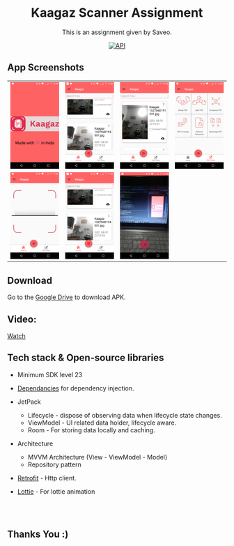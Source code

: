 <h1 align="center">Kaagaz Scanner Assignment</h1>

<p align="center">  
This is an assignment given by Saveo.
</p>

<p align="center">
  <a href="https://android-arsenal.com/api?level=21"><img alt="API" src="https://img.shields.io/badge/API-21%2B-brightgreen.svg?style=flat"/></a>
</p>


## App Screenshots

<table>
  <tr>
    <td><img src="https://github.com/pravin5551/Kaagaz-scanner-Assignemnt/blob/main/Screenshots/5.png" width="200"/></td>
    <td><img src="https://github.com/pravin5551/Kaagaz-scanner-Assignemnt/blob/main/Screenshots/6.png" width="200"/></td>
     <td><img src="https://github.com/pravin5551/Kaagaz-scanner-Assignemnt/blob/main/Screenshots/1.png" width="200"/></td>
     <td><img src="https://github.com/pravin5551/Kaagaz-scanner-Assignemnt/blob/main/Screenshots/2.png" width="200"/></td>

  </tr>
  
 <tr>
    <td><img src="https://github.com/pravin5551/Kaagaz-scanner-Assignemnt/blob/main/Screenshots/4.png" width="200"/></td>
    <td><img src="https://github.com/pravin5551/Kaagaz-scanner-Assignemnt/blob/main/Screenshots/6.png" width="200"/></td>
     <td><img src="https://github.com/pravin5551/Kaagaz-scanner-Assignemnt/blob/main/Screenshots/3.png" width="200"/></td>

  </tr>

  
 </table>



## Download
Go to the [Google Drive](https://drive.google.com/drive/u/0/folders/1EVEa-XXtKIrQVU9JMqONlPx7PehuR1Tw) to download APK.

## Video: 
[Watch]()



## Tech stack & Open-source libraries
- Minimum SDK level 23
- [Dependancies](https://github.com/pravin5551/Kaagaz-scanner-Assignemnt/blob/main/app/build.gradle) for dependency injection.

- JetPack
  - Lifecycle - dispose of observing data when lifecycle state changes.
  - ViewModel - UI related data holder, lifecycle aware.
  - Room - For storing data locally and caching.
- Architecture
  - MVVM Architecture (View - ViewModel - Model)
  - Repository pattern
- [Retrofit](https://square.github.io/retrofit/) - Http client.

- [Lottie](https://airbnb.io/lottie/#/) - For lottie animation</br>
</br>
</br>


## Thanks You :)


